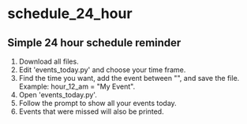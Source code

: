 # schedule_24_hour
Simple 24 hour schedule reminder
---------------------------------
1) Download all files.
2) Edit 'events_today.py' and choose your time frame.
3) Find the time you want, add the event between  "",
   and save the file. Example: hour_12_am = "My Event".
4) Open 'events_today.py'.
5) Follow the prompt to show all your events today.
6) Events that were missed will also be printed.
